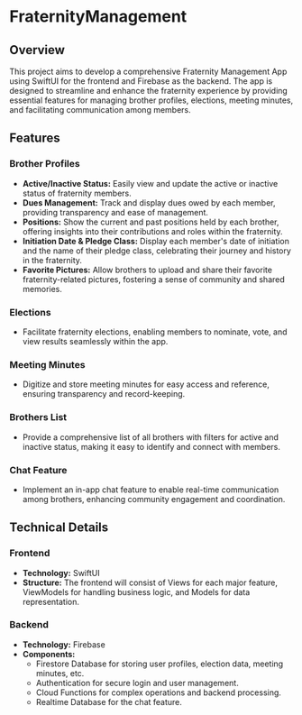 # FraternityManagement

## Overview

This project aims to develop a comprehensive Fraternity Management App using SwiftUI for the frontend and Firebase as the backend. The app is designed to streamline and enhance the fraternity experience by providing essential features for managing brother profiles, elections, meeting minutes, and facilitating communication among members.

## Features

### Brother Profiles
- **Active/Inactive Status:** Easily view and update the active or inactive status of fraternity members.
- **Dues Management:** Track and display dues owed by each member, providing transparency and ease of management.
- **Positions:** Show the current and past positions held by each brother, offering insights into their contributions and roles within the fraternity.
- **Initiation Date & Pledge Class:** Display each member's date of initiation and the name of their pledge class, celebrating their journey and history in the fraternity.
- **Favorite Pictures:** Allow brothers to upload and share their favorite fraternity-related pictures, fostering a sense of community and shared memories.

### Elections
- Facilitate fraternity elections, enabling members to nominate, vote, and view results seamlessly within the app.

### Meeting Minutes
- Digitize and store meeting minutes for easy access and reference, ensuring transparency and record-keeping.

### Brothers List
- Provide a comprehensive list of all brothers with filters for active and inactive status, making it easy to identify and connect with members.

### Chat Feature
- Implement an in-app chat feature to enable real-time communication among brothers, enhancing community engagement and coordination.

## Technical Details

### Frontend
- **Technology:** SwiftUI
- **Structure:** The frontend will consist of Views for each major feature, ViewModels for handling business logic, and Models for data representation.

### Backend
- **Technology:** Firebase
- **Components:**
  - Firestore Database for storing user profiles, election data, meeting minutes, etc.
  - Authentication for secure login and user management.
  - Cloud Functions for complex operations and backend processing.
  - Realtime Database for the chat feature.
